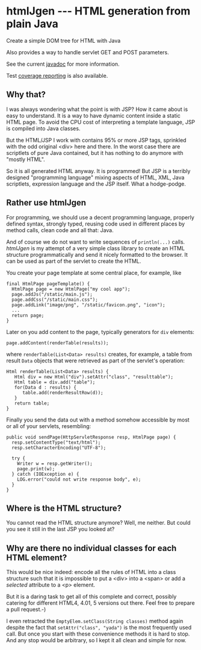 htmlJgen --- HTML generation from plain Java
================================================

Create a simple DOM tree for HTML with Java

Also provides a way to handle servlet GET and POST parameters.

See the current <a href="http://haraldki.github.io/htmlJgen/htmlJgen-javadoc/">javadoc</a> for more information.

Test  <a href="http://haraldki.github.io/htmlJgen/coverage-report/">coverage reporting</a> is also available.

## Why that?

I was always wondering what the point is with JSP? How it came about
is easy to understand. It is a way to have dynamic content inside
a static HTML page. To avoid the CPU cost of interpreting a
template language, JSP is compiled into Java classes.

But the HTML/JSP I work with contains 95% or more JSP tags, sprinkled with the
odd original &lt;div> here and there. In the worst case there are
scriptlets of pure Java contained, but it has nothing to do anymore
with "mostly HTML".

So it is all generated HTML anyway. It is programmed! But JSP is a
terribly designed "programming language" mixing aspects of HTML, XML,
Java scriptlets, expression language and the JSP itself. What a
hodge-podge.

## Rather use htmlJgen

For programming, we should use a decent programming language, properly
defined syntax, strongly typed, reusing code used in different places
by method calls, clean code and all that: Java. 

And of course we do not want to write sequences of `println(...)`
calls. *htmlJgen* is my attempt of a very simple class library to
create an HTML structure programmatically and send it nicely formatted
to the browser. It can be used as part of the servlet to create the
HTML.

You create your page template at some central place, for example, like


    final HtmlPage pageTemplate() {
      HtmlPage page = new HtmlPage("my cool app");
      page.addJs("/static/main.js");
      page.addCss("/static/main.css");
      page.addLink("image/png", "/static/favicon.png", "icon");
      ...
      return page;
    }

Later on you add content to the page, typically generators for `div`
elements:

    page.addContent(renderTable(results));

where `renderTable(List<Data> results)` creates, for example, a
table from result `Data` objects that were retrieved as part of the
servlet's operation:

    Html renderTable(List<Data> results) {
       Html div = new Html("div").setAttr("class", "resulttable");
       Html table = div.add("table");
       for(Data d : results) {
          table.add(renderResultRow(d));
       }
       return table;
    }

Finally you send the data out with a method somehow accessible by most
or all of your servlets, resembling:

    public void sendPage(HttpServletResponse resp, HtmlPage page) {    
      resp.setContentType("text/html");    
      resp.setCharacterEncoding("UTF-8");
    
      try {
        Writer w = resp.getWriter();
        page.print(w);
      } catch (IOException e) {
        LOG.error("could not write response body", e);
      }
    }

## Where is the HTML structure?

You cannot read the HTML structure anymore? Well, me neither. But
could you see it still in the last JSP you looked at? 


## Why are there no individual classes for each HTML element?

This would be nice indeed: encode all the rules of HTML into a class
structure such that it is impossible to put a &lt;div> into a
&lt;span> or add a *selected* attribute to a &lt;p> element.

But it is a daring task to get all of this complete and correct,
possibly catering for different HTML4, 4.01, 5 versions out
there. Feel free to prepare a pull request.-)

I even retracted the `EmptyElem.setClass(String classes)` method again
despite the fact that `setAttr("class", "yada")` is the most
frequently used call. But once you start with these convenience
methods it is hard to stop. And any stop would be arbitrary, so I kept
it all clean and simple for now.



